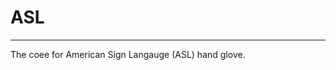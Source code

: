 # ASL
_________________________________________

The coee for American Sign Langauge (ASL) hand glove.
